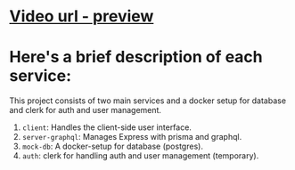 # [Video url - preview](https://drive.google.com/file/d/17xg5S3t6YDiRzV7KV-9Ti0VkApQTi_rn/view?usp=sharing)


# Here's a brief description of each service:
This project consists of two main services and a docker setup for database and clerk for auth and user management.

1. `client`: Handles the client-side user interface.
2. `server-graphql`: Manages Express with prisma and graphql.
3. `mock-db`: A docker-setup for database (postgres).
4. `auth`: clerk for handling auth and user management (temporary).
